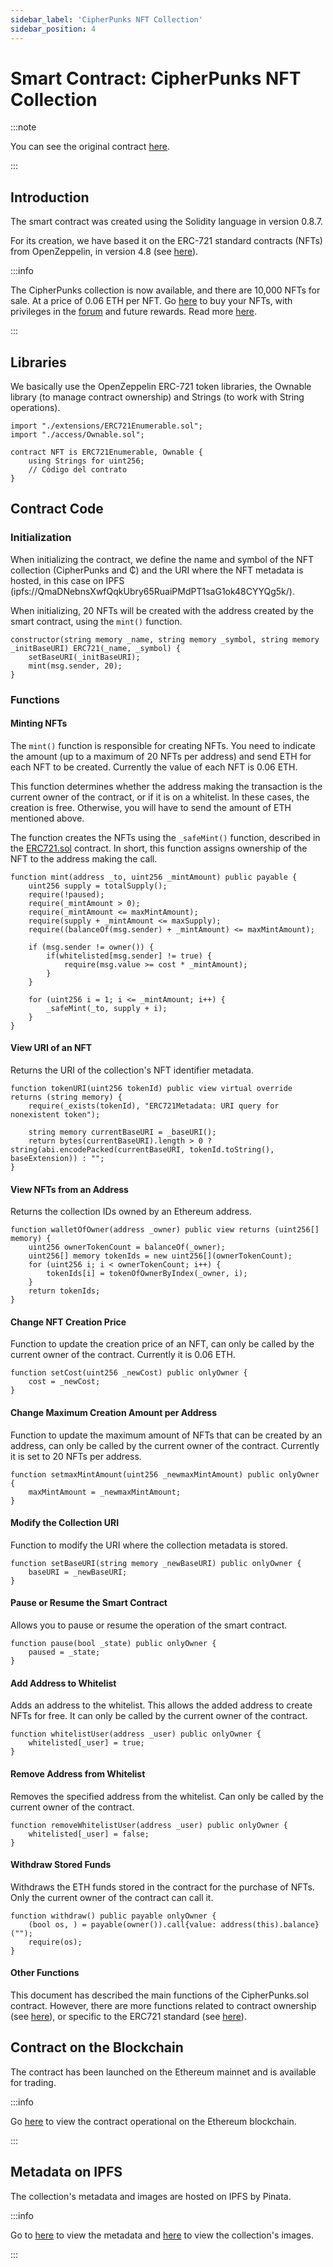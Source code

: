 ```yaml
---
sidebar_label: 'CipherPunks NFT Collection'
sidebar_position: 4
---
```


# Smart Contract: CipherPunks NFT Collection

:::note

You can see the original contract [here](https://github.com/CipherShop/core/tree/master/contracts/CipherPunks.sol).

:::

## Introduction

The smart contract was created using the Solidity language in version 0.8.7.

For its creation, we have based it on the ERC-721 standard contracts (NFTs) from OpenZeppelin, in version 4.8 (see [here](https://github.com/OpenZeppelin/openzeppelin-contracts/tree/release-v4.8/contracts/token/ERC721)).

:::info

The CipherPunks collection is now available, and there are 10,000 NFTs for sale. At a price of 0.06 ETH per NFT. Go [here](https://ciphershop.org/cipherpunks) to buy your NFTs, with privileges in the [forum](https://forum.ciphershop.org) and future rewards. Read more [here](https://ciphershop.org/blog/the-forum).

:::

## Libraries

We basically use the OpenZeppelin ERC-721 token libraries, the Ownable library (to manage contract ownership) and Strings (to work with String operations).

    import "./extensions/ERC721Enumerable.sol";
    import "./access/Ownable.sol";

    contract NFT is ERC721Enumerable, Ownable {
        using Strings for uint256;
        // Código del contrato
    }

## Contract Code

### Initialization

When initializing the contract, we define the name and symbol of the NFT collection (CipherPunks and ₵) and the URI where the NFT metadata is hosted, in this case on IPFS (ipfs://QmaDNebnsXwfQqkUbry65RuaiPMdPT1saG1ok48CYYQg5k/).

When initializing, 20 NFTs will be created with the address created by the smart contract, using the `mint()` function.

    constructor(string memory _name, string memory _symbol, string memory _initBaseURI) ERC721(_name, _symbol) {
        setBaseURI(_initBaseURI);
        mint(msg.sender, 20);
    }

### Functions

#### Minting NFTs

The `mint()` function is responsible for creating NFTs. You need to indicate the amount (up to a maximum of 20 NFTs per address) and send ETH for each NFT to be created. Currently the value of each NFT is 0.06 ETH.

This function determines whether the address making the transaction is the current owner of the contract, or if it is on a whitelist. In these cases, the creation is free. Otherwise, you will have to send the amount of ETH mentioned above.

The function creates the NFTs using the `_safeMint()` function, described in the [ERC721.sol](https://github.com/CipherShop/core/tree/master/contracts/ERC721.sol) contract. In short, this function assigns ownership of the NFT to the address making the call.

    function mint(address _to, uint256 _mintAmount) public payable {
        uint256 supply = totalSupply();
        require(!paused);
        require(_mintAmount > 0);
        require(_mintAmount <= maxMintAmount);
        require(supply + _mintAmount <= maxSupply);
        require((balanceOf(msg.sender) + _mintAmount) <= maxMintAmount);

        if (msg.sender != owner()) {
            if(whitelisted[msg.sender] != true) {
                require(msg.value >= cost * _mintAmount);
            }
        }

        for (uint256 i = 1; i <= _mintAmount; i++) {
            _safeMint(_to, supply + i);
        }
    }

#### View URI of an NFT

Returns the URI of the collection's NFT identifier metadata.

    function tokenURI(uint256 tokenId) public view virtual override returns (string memory) {
        require(_exists(tokenId), "ERC721Metadata: URI query for nonexistent token");

        string memory currentBaseURI = _baseURI();
        return bytes(currentBaseURI).length > 0 ? string(abi.encodePacked(currentBaseURI, tokenId.toString(), baseExtension)) : "";
    }

#### View NFTs from an Address

Returns the collection IDs owned by an Ethereum address.

    function walletOfOwner(address _owner) public view returns (uint256[] memory) {
        uint256 ownerTokenCount = balanceOf(_owner);
        uint256[] memory tokenIds = new uint256[](ownerTokenCount);
        for (uint256 i; i < ownerTokenCount; i++) {
            tokenIds[i] = tokenOfOwnerByIndex(_owner, i);
        }
        return tokenIds;
    }

#### Change NFT Creation Price

Function to update the creation price of an NFT, can only be called by the current owner of the contract. Currently it is 0.06 ETH.

    function setCost(uint256 _newCost) public onlyOwner {
        cost = _newCost;
    }

#### Change Maximum Creation Amount per Address

Function to update the maximum amount of NFTs that can be created by an address, can only be called by the current owner of the contract. Currently it is set to 20 NFTs per address.

    function setmaxMintAmount(uint256 _newmaxMintAmount) public onlyOwner {
        maxMintAmount = _newmaxMintAmount;
    }

#### Modify the Collection URI

Function to modify the URI where the collection metadata is stored.

    function setBaseURI(string memory _newBaseURI) public onlyOwner {
        baseURI = _newBaseURI;
    }

#### Pause or Resume the Smart Contract

Allows you to pause or resume the operation of the smart contract.

    function pause(bool _state) public onlyOwner {
        paused = _state;
    }

#### Add Address to Whitelist

Adds an address to the whitelist. This allows the added address to create NFTs for free. It can only be called by the current owner of the contract.

    function whitelistUser(address _user) public onlyOwner {
        whitelisted[_user] = true;
    }

#### Remove Address from Whitelist

Removes the specified address from the whitelist. Can only be called by the current owner of the contract.

    function removeWhitelistUser(address _user) public onlyOwner {
        whitelisted[_user] = false;
    }

#### Withdraw Stored Funds

Withdraws the ETH funds stored in the contract for the purchase of NFTs. Only the current owner of the contract can call it.

    function withdraw() public payable onlyOwner {
        (bool os, ) = payable(owner()).call{value: address(this).balance}("");
        require(os);
    }

#### Other Functions

This document has described the main functions of the CipherPunks.sol contract. However, there are more functions related to contract ownership (see [here](https://github.com/CipherShop/core/tree/master/contracts/access/Ownable.sol)), or specific to the ERC721 standard (see [here](https://github.com/CipherShop/core/tree/master/contracts/ERC721.sol)).

## Contract on the Blockchain

The contract has been launched on the Ethereum mainnet and is available for trading.

:::info

Go [here](https://etherscan.io/address/0x19b9a91a07d5c539f0078768034530370a659d0e#code) to view the contract operational on the Ethereum blockchain.

:::

## Metadata on IPFS

The collection's metadata and images are hosted on IPFS by Pinata.

:::info

Go to [here](https://aquamarine-imaginative-pike-30.mypinata.cloud/ipfs/QmaDNebnsXwfQqkUbry65RuaiPMdPT1saG1ok48CYYQg5k/) to view the metadata and [here](https://aquamarine-imaginative-pike-30.mypinata.cloud/ipfs/QmVXWovu3MajR9L3n2M9wQogDbhoPFwfVA4ws17e7oZ1U9/) to view the collection's images.

:::
